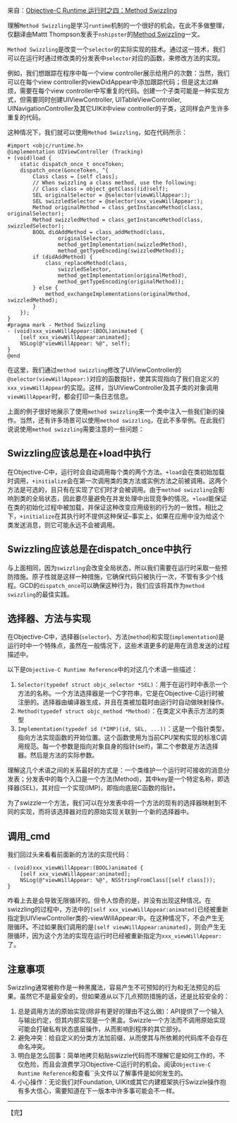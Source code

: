来自：[Objective-C Runtime 运行时之四：Method Swizzling](http://southpeak.github.io/2014/11/06/objective-c-runtime-4/)



理解`Method Swizzling`是学习`runtime`机制的一个很好的机会。在此不多做整理，仅翻译由Mattt Thompson发表于`nshipster`的[Method Swizzling](http://nshipster.com/method-swizzling/)一文。

`Method Swizzling`是改变一个`selector`的实际实现的技术。通过这一技术，我们可以在运行时通过修改类的分发表中`selector`对应的函数，来修改方法的实现。

例如，我们想跟踪在程序中每一个view controller展示给用户的次数：当然，我们可以在每个view  controller的viewDidAppear中添加跟踪代码；但是这太过麻烦，需要在每个view  controller中写重复的代码。创建一个子类可能是一种实现方式，但需要同时创建UIViewController,  UITableViewController, UINavigationController及其它UIKit中view  controller的子类，这同样会产生许多重复的代码。

这种情况下，我们就可以使用`Method Swizzling`，如在代码所示：

```objc
#import <objc/runtime.h>
@implementation UIViewController (Tracking)
+ (void)load {
    static dispatch_once_t onceToken;
    dispatch_once(&onceToken, ^{
        Class class = [self class];         
        // When swizzling a class method, use the following:
        // Class class = object_getClass((id)self);
        SEL originalSelector = @selector(viewWillAppear:);
        SEL swizzledSelector = @selector(xxx_viewWillAppear:);
        Method originalMethod = class_getInstanceMethod(class, originalSelector);
        Method swizzledMethod = class_getInstanceMethod(class, swizzledSelector);
        BOOL didAddMethod = class_addMethod(class,
                originalSelector,
                method_getImplementation(swizzledMethod),
                method_getTypeEncoding(swizzledMethod));
        if (didAddMethod) {
            class_replaceMethod(class,
                swizzledSelector,
                method_getImplementation(originalMethod),
                method_getTypeEncoding(originalMethod));
        } else {
            method_exchangeImplementations(originalMethod, swizzledMethod);
        }
    });
}
#pragma mark - Method Swizzling
- (void)xxx_viewWillAppear:(BOOL)animated {
    [self xxx_viewWillAppear:animated];
    NSLog(@"viewWillAppear: %@", self);
}
@end
```

在这里，我们通过`method swizzling`修改了UIViewController的`@selector(viewWillAppear:)`对应的函数指针，使其实现指向了我们自定义的`xxx_viewWillAppear`的实现。这样，当UIViewController及其子类的对象调用`viewWillAppear`时，都会打印一条日志信息。

上面的例子很好地展示了使用`method swizzling`来一个类中注入一些我们新的操作。当然，还有许多场景可以使用`method swizzling`，在此不多举例。在此我们说说使用`method swizzling`需要注意的一些问题：

## Swizzling应该总是在+load中执行

在Objective-C中，运行时会自动调用每个类的两个方法。`+load`会在类初始加载时调用，`+initialize`会在第一次调用类的类方法或实例方法之前被调用。这两个方法是可选的，且只有在实现了它们时才会被调用。由于`method swizzling`会影响到类的全局状态，因此要尽量避免在并发处理中出现竞争的情况。`+load`能保证在类的初始化过程中被加载，并保证这种改变应用级别的行为的一致性。相比之下，`+initialize`在其执行时不提供这种保证–事实上，如果在应用中没为给这个类发送消息，则它可能永远不会被调用。

## Swizzling应该总是在dispatch_once中执行

与上面相同，因为`swizzling`会改变全局状态，所以我们需要在运行时采取一些预防措施。原子性就是这样一种措施，它确保代码只被执行一次，不管有多少个线程。GCD的`dispatch_once`可以确保这种行为，我们应该将其作为`method swizzling`的最佳实践。

## 选择器、方法与实现

在Objective-C中，选择器(`selector`)、方法(`method`)和实现(`implementation`)是运行时中一个特殊点，虽然在一般情况下，这些术语更多的是用在消息发送的过程描述中。

以下是`Objective-C Runtime Reference`中的对这几个术语一些描述：

1. `Selector(typedef struct objc_selector *SEL)`：用于在运行时中表示一个方法的名称。一个方法选择器是一个C字符串，它是在Objective-C运行时被注册的。选择器由编译器生成，并且在类被加载时由运行时自动做映射操作。
2. `Method(typedef struct objc_method *Method)`：在类定义中表示方法的类型
3. `Implementation(typedef id (*IMP)(id, SEL, ...))`：这是一个指针类型，指向方法实现函数的开始位置。这个函数使用为当前CPU架构实现的标准C调用规范。每一个参数是指向对象自身的指针(self)，第二个参数是方法选择器。然后是方法的实际参数。

理解这几个术语之间的关系最好的方式是：一个类维护一个运行时可接收的消息分发表；分发表中的每个入口是一个方法(Method)，其中key是一个特定名称，即选择器(SEL)，其对应一个实现(IMP)，即指向底层C函数的指针。

为了swizzle一个方法，我们可以在分发表中将一个方法的现有的选择器映射到不同的实现，而将该选择器对应的原始实现关联到一个新的选择器中。

## 调用_cmd

我们回过头来看看前面新的方法的实现代码：

```objc
- (void)xxx_viewWillAppear:(BOOL)animated {
    [self xxx_viewWillAppear:animated];
    NSLog(@"viewWillAppear: %@", NSStringFromClass([self class]));
}
```

咋看上去是会导致无限循环的。但令人惊奇的是，并没有出现这种情况。在swizzling的过程中，方法中的`[self xxx_viewWillAppear:animated]`已经被重新指定到UIViewController类的-viewWillAppear:中。在这种情况下，不会产生无限循环。不过如果我们调用的是`[self viewWillAppear:animated]`，则会产生无限循环，因为这个方法的实现在运行时已经被重新指定为`xxx_viewWillAppear:`了。

## 注意事项

Swizzling通常被称作是一种黑魔法，容易产生不可预知的行为和无法预见的后果。虽然它不是最安全的，但如果遵从以下几点预防措施的话，还是比较安全的：

1. 总是调用方法的原始实现(除非有更好的理由不这么做)：API提供了一个输入与输出约定，但其内部实现是一个黑盒。Swizzle一个方法而不调用原始实现可能会打破私有状态底层操作，从而影响到程序的其它部分。
2. 避免冲突：给自定义的分类方法加前缀，从而使其与所依赖的代码库不会存在命名冲突。
3. 明白是怎么回事：简单地拷贝粘贴swizzle代码而不理解它是如何工作的，不仅危险，而且会浪费学习Objective-C运行时的机会。阅读`Objective-C Runtime Reference`和查看``头文件以了解事件是如何发生的。
4. 小心操作：无论我们对Foundation, UIKit或其它内建框架执行Swizzle操作抱有多大信心，需要知道在下一版本中许多事可能会不一样。



---

【完】